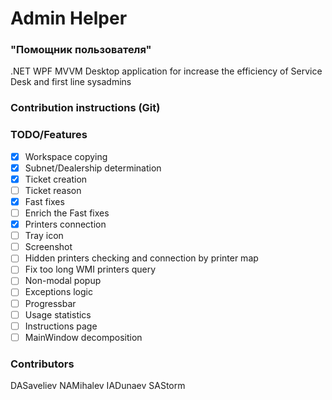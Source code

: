 ﻿# Admin Helper
### "Помощник пользователя"
.NET WPF MVVM Desktop application for increase the efficiency of Service Desk and first line sysadmins 

### Contribution instructions (Git)


### TODO/Features
- [x] Workspace copying
- [x] Subnet/Dealership determination
- [x] Ticket creation
- [ ] Ticket reason
- [x] Fast fixes
- [ ] Enrich the Fast fixes
- [x] Printers connection
- [ ] Tray icon
- [ ] Screenshot
- [ ] Hidden printers checking and connection by printer map
- [ ] Fix too long WMI printers query
- [ ] Non-modal popup
- [ ] Exceptions logic
- [ ] Progressbar
- [ ] Usage statistics
- [ ] Instructions page
- [ ] MainWindow decomposition

### Contributors
DASaveliev
NAMihalev
IADunaev
SAStorm